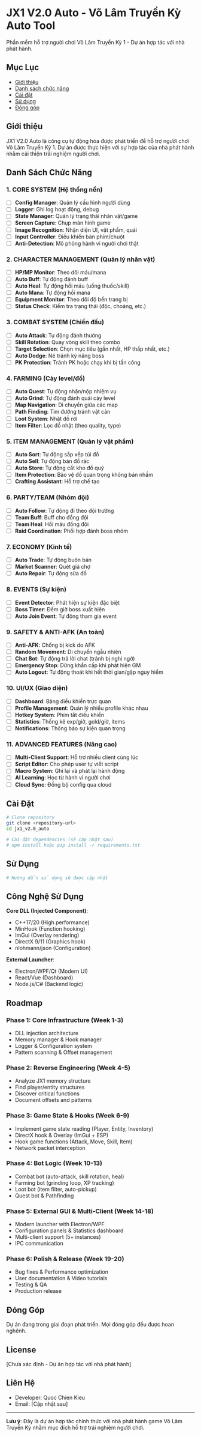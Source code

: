 # JX1 V2.0 Auto - Võ Lâm Truyền Kỳ Auto Tool

Phần mềm hỗ trợ người chơi Võ Lâm Truyền Kỳ 1 - Dự án hợp tác với nhà phát hành.

## Mục Lục
- [Giới thiệu](#giới-thiệu)
- [Danh sách chức năng](#danh-sách-chức-năng)
- [Cài đặt](#cài-đặt)
- [Sử dụng](#sử-dụng)
- [Đóng góp](#đóng-góp)

## Giới thiệu

JX1 V2.0 Auto là công cụ tự động hóa được phát triển để hỗ trợ người chơi Võ Lâm Truyền Kỳ 1. Dự án được thực hiện với sự hợp tác của nhà phát hành nhằm cải thiện trải nghiệm người chơi.

## Danh Sách Chức Năng

### 1. CORE SYSTEM (Hệ thống nền)
- [ ] **Config Manager**: Quản lý cấu hình người dùng
- [ ] **Logger**: Ghi log hoạt động, debug
- [ ] **State Manager**: Quản lý trạng thái nhân vật/game
- [ ] **Screen Capture**: Chụp màn hình game
- [ ] **Image Recognition**: Nhận diện UI, vật phẩm, quái
- [ ] **Input Controller**: Điều khiển bàn phím/chuột
- [ ] **Anti-Detection**: Mô phỏng hành vi người chơi thật

### 2. CHARACTER MANAGEMENT (Quản lý nhân vật)
- [ ] **HP/MP Monitor**: Theo dõi máu/mana
- [ ] **Auto Buff**: Tự động đánh buff
- [ ] **Auto Heal**: Tự động hồi máu (uống thuốc/skill)
- [ ] **Auto Mana**: Tự động hồi mana
- [ ] **Equipment Monitor**: Theo dõi độ bền trang bị
- [ ] **Status Check**: Kiểm tra trạng thái (độc, choáng, etc.)

### 3. COMBAT SYSTEM (Chiến đấu)
- [ ] **Auto Attack**: Tự động đánh thường
- [ ] **Skill Rotation**: Quay vòng skill theo combo
- [ ] **Target Selection**: Chọn mục tiêu (gần nhất, HP thấp nhất, etc.)
- [ ] **Auto Dodge**: Né tránh kỹ năng boss
- [ ] **PK Protection**: Tránh PK hoặc chạy khi bị tấn công

### 4. FARMING (Cày level/đồ)
- [ ] **Auto Quest**: Tự động nhận/nộp nhiệm vụ
- [ ] **Auto Grind**: Tự động đánh quái cày level
- [ ] **Map Navigation**: Di chuyển giữa các map
- [ ] **Path Finding**: Tìm đường tránh vật cản
- [ ] **Loot System**: Nhặt đồ rơi
- [ ] **Item Filter**: Lọc đồ nhặt (theo quality, type)

### 5. ITEM MANAGEMENT (Quản lý vật phẩm)
- [ ] **Auto Sort**: Tự động sắp xếp túi đồ
- [ ] **Auto Sell**: Tự động bán đồ rác
- [ ] **Auto Store**: Tự động cất kho đồ quý
- [ ] **Item Protection**: Bảo vệ đồ quan trọng không bán nhầm
- [ ] **Crafting Assistant**: Hỗ trợ chế tạo

### 6. PARTY/TEAM (Nhóm đội)
- [ ] **Auto Follow**: Tự động đi theo đội trưởng
- [ ] **Team Buff**: Buff cho đồng đội
- [ ] **Team Heal**: Hồi máu đồng đội
- [ ] **Raid Coordination**: Phối hợp đánh boss nhóm

### 7. ECONOMY (Kinh tế)
- [ ] **Auto Trade**: Tự động buôn bán
- [ ] **Market Scanner**: Quét giá chợ
- [ ] **Auto Repair**: Tự động sửa đồ

### 8. EVENTS (Sự kiện)
- [ ] **Event Detector**: Phát hiện sự kiện đặc biệt
- [ ] **Boss Timer**: Đếm giờ boss xuất hiện
- [ ] **Auto Join Event**: Tự động tham gia event

### 9. SAFETY & ANTI-AFK (An toàn)
- [ ] **Anti-AFK**: Chống bị kick do AFK
- [ ] **Random Movement**: Di chuyển ngẫu nhiên
- [ ] **Chat Bot**: Tự động trả lời chat (tránh bị nghi ngờ)
- [ ] **Emergency Stop**: Dừng khẩn cấp khi phát hiện GM
- [ ] **Auto Logout**: Tự động thoát khi hết thời gian/gặp nguy hiểm

### 10. UI/UX (Giao diện)
- [ ] **Dashboard**: Bảng điều khiển trực quan
- [ ] **Profile Management**: Quản lý nhiều profile khác nhau
- [ ] **Hotkey System**: Phím tắt điều khiển
- [ ] **Statistics**: Thống kê exp/giờ, gold/giờ, items
- [ ] **Notifications**: Thông báo sự kiện quan trọng

### 11. ADVANCED FEATURES (Nâng cao)
- [ ] **Multi-Client Support**: Hỗ trợ nhiều client cùng lúc
- [ ] **Script Editor**: Cho phép user tự viết script
- [ ] **Macro System**: Ghi lại và phát lại hành động
- [ ] **AI Learning**: Học từ hành vi người chơi
- [ ] **Cloud Sync**: Đồng bộ config qua cloud

## Cài Đặt

```bash
# Clone repository
git clone <repository-url>
cd jx1_v2.0_auto

# Cài đặt dependencies (sẽ cập nhật sau)
# npm install hoặc pip install -r requirements.txt
```

## Sử Dụng

```bash
# Hướng dẫn sử dụng sẽ được cập nhật
```

## Công Nghệ Sử Dụng

**Core DLL (Injected Component)**:
- C++17/20 (High performance)
- MinHook (Function hooking)
- ImGui (Overlay rendering)
- DirectX 9/11 (Graphics hook)
- nlohmann/json (Configuration)

**External Launcher**:
- Electron/WPF/Qt (Modern UI)
- React/Vue (Dashboard)
- Node.js/C# (Backend logic)

## Roadmap

### Phase 1: Core Infrastructure (Week 1-3)
- DLL injection architecture
- Memory manager & Hook manager
- Logger & Configuration system
- Pattern scanning & Offset management

### Phase 2: Reverse Engineering (Week 4-5)
- Analyze JX1 memory structure
- Find player/entity structures
- Discover critical functions
- Document offsets and patterns

### Phase 3: Game State & Hooks (Week 6-9)
- Implement game state reading (Player, Entity, Inventory)
- DirectX hook & Overlay (ImGui + ESP)
- Hook game functions (Attack, Move, Skill, Item)
- Network packet interception

### Phase 4: Bot Logic (Week 10-13)
- Combat bot (auto-attack, skill rotation, heal)
- Farming bot (grinding loop, XP tracking)
- Loot bot (item filter, auto-pickup)
- Quest bot & Pathfinding

### Phase 5: External GUI & Multi-Client (Week 14-18)
- Modern launcher with Electron/WPF
- Configuration panels & Statistics dashboard
- Multi-client support (5+ instances)
- IPC communication

### Phase 6: Polish & Release (Week 19-20)
- Bug fixes & Performance optimization
- User documentation & Video tutorials
- Testing & QA
- Production release

## Đóng Góp

Dự án đang trong giai đoạn phát triển. Mọi đóng góp đều được hoan nghênh.

## License

[Chưa xác định - Dự án hợp tác với nhà phát hành]

## Liên Hệ

- Developer: Quoc Chien Kieu
- Email: [Cập nhật sau]

---

**Lưu ý**: Đây là dự án hợp tác chính thức với nhà phát hành game Võ Lâm Truyền Kỳ nhằm mục đích hỗ trợ trải nghiệm người chơi.

